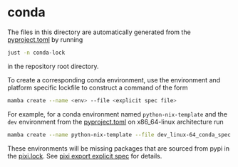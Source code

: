 # conda

The files in this directory are automatically generated from the
[pyproject.toml](../pyproject.toml) by running

```sh
just -n conda-lock
```

in the repository root directory.

To create a corresponding conda environment, use the environment and platform
specific lockfile to construct a command of the form

```sh
mamba create --name <env> --file <explicit spec file>
```

For example, for a conda environment named `python-nix-template` and the `dev` environment
from the [pyproject.toml](../pyproject.toml) on x86_64-linux architecture run

```sh
mamba create --name python-nix-template --file dev_linux-64_conda_spec.txt
```

These environments will be missing packages that are sourced from pypi in the
[pixi.lock](../pixi.lock). See [pixi export explicit
spec](https://pixi.sh/dev/reference/cli/#project-export-conda-explicit-spec) for
details.
